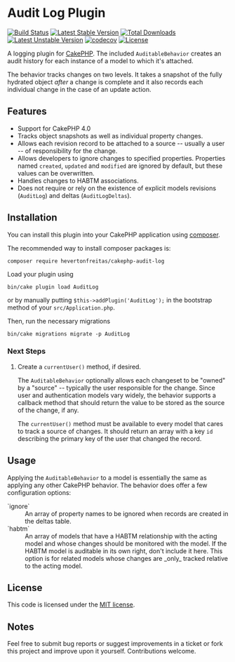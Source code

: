 # Audit Log Plugin

[![Build Status](https://travis-ci.org/hevertonfreitas/cakephp-audit-log.svg?branch=master)](https://travis-ci.org/hevertonfreitas/cakephp-audit-log)
[![Latest Stable Version](https://poser.pugx.org/hevertonfreitas/cakephp-audit-log/v/stable)](https://packagist.org/packages/hevertonfreitas/cakephp-audit-log)
[![Total Downloads](https://poser.pugx.org/hevertonfreitas/cakephp-audit-log/downloads)](https://packagist.org/packages/hevertonfreitas/cakephp-audit-log)
[![Latest Unstable Version](https://poser.pugx.org/hevertonfreitas/cakephp-audit-log/v/unstable)](https://packagist.org/packages/hevertonfreitas/cakephp-audit-log)
[![codecov](https://codecov.io/gh/hevertonfreitas/cakephp-audit-log/branch/master/graph/badge.svg)](https://codecov.io/gh/hevertonfreitas/cakephp-audit-log)
[![License](https://poser.pugx.org/hevertonfreitas/cakephp-audit-log/license)](http://opensource.org/licenses/MIT)

A logging plugin for [CakePHP](https://cakephp.org). The included `AuditableBehavior`  creates an audit history for each instance of a model to which it's attached.

The behavior tracks changes on two levels. It takes a snapshot of the fully hydrated object _after_ a change is complete and it also records each individual change in the case of an update action.

## Features

* Support for CakePHP 4.0
* Tracks object snapshots as well as individual property changes.
* Allows each revision record to be attached to a source -- usually a user -- of responsibility for the change.
* Allows developers to ignore changes to specified properties. Properties named `created`, `updated` and `modified` are ignored by default, but these values can be overwritten.
* Handles changes to HABTM associations.
* Does not require or rely on the existence of explicit models revisions (`AuditLog`) and deltas (`AuditLogDeltas`).

## Installation

You can install this plugin into your CakePHP application using [composer](https://getcomposer.org).

The recommended way to install composer packages is:

```
composer require hevertonfreitas/cakephp-audit-log
```

Load your plugin using
```
bin/cake plugin load AuditLog
```
or by manually putting `$this->addPlugin('AuditLog');` in the bootstrap method of your `src/Application.php`.

Then, run the necessary migrations
```
bin/cake migrations migrate -p AuditLog
```

### Next Steps

1. Create a `currentUser()` method, if desired.

    The `AuditableBehavior` optionally allows each changeset to be "owned" by a "source" -- typically the user responsible for the change. Since user and authentication models vary widely, the behavior supports a callback method that should return the value to be stored as the source of the change, if any.

    The `currentUser()` method must be available to every model that cares to track a source of changes. It should return an array with a key `id` describing the primary key of the user that changed the record. 

## Usage

Applying the `AuditableBehavior` to a model is essentially the same as applying any other CakePHP behavior. The behavior does offer a few configuration options:

<dl>
	<dt>`ignore`</dt>
	<dd>An array of property names to be ignored when records are created in the deltas table.</dd>
	<dt>`habtm`</dt>
	<dd>An array of models that have a HABTM relationship with the acting model and whose changes should be monitored with the model. If the HABTM model is auditable in its own right, don't include it here. This option is for related models whose changes are _only_ tracked relative to the acting model.</dd>
</dl>

## License

This code is licensed under the [MIT license](http://www.opensource.org/licenses/mit-license.php).

## Notes

Feel free to submit bug reports or suggest improvements in a ticket or fork this project and improve upon it yourself. Contributions welcome.
